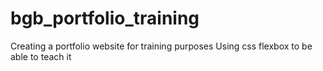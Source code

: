 # bgb_portfolio_training
Creating a portfolio website for training purposes
Using css flexbox to be able to teach it

